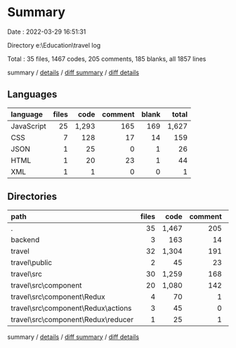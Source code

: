 # Summary

Date : 2022-03-29 16:51:31

Directory e:\Education\travel log

Total : 35 files,  1467 codes, 205 comments, 185 blanks, all 1857 lines

summary / [details](details.md) / [diff summary](diff.md) / [diff details](diff-details.md)

## Languages
| language | files | code | comment | blank | total |
| :--- | ---: | ---: | ---: | ---: | ---: |
| JavaScript | 25 | 1,293 | 165 | 169 | 1,627 |
| CSS | 7 | 128 | 17 | 14 | 159 |
| JSON | 1 | 25 | 0 | 1 | 26 |
| HTML | 1 | 20 | 23 | 1 | 44 |
| XML | 1 | 1 | 0 | 0 | 1 |

## Directories
| path | files | code | comment | blank | total |
| :--- | ---: | ---: | ---: | ---: | ---: |
| . | 35 | 1,467 | 205 | 185 | 1,857 |
| backend | 3 | 163 | 14 | 24 | 201 |
| travel | 32 | 1,304 | 191 | 161 | 1,656 |
| travel\public | 2 | 45 | 23 | 2 | 70 |
| travel\src | 30 | 1,259 | 168 | 159 | 1,586 |
| travel\src\component | 20 | 1,080 | 142 | 124 | 1,346 |
| travel\src\component\Redux | 4 | 70 | 1 | 7 | 78 |
| travel\src\component\Redux\actions | 3 | 45 | 0 | 5 | 50 |
| travel\src\component\Redux\reducer | 1 | 25 | 1 | 2 | 28 |

summary / [details](details.md) / [diff summary](diff.md) / [diff details](diff-details.md)